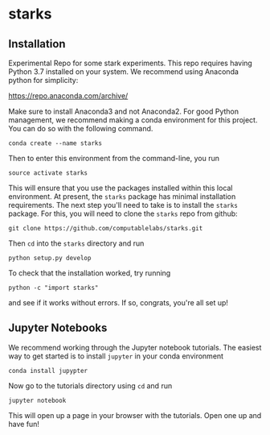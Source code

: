 # starks

## Installation
Experimental Repo for some stark experiments. This repo requires having Python
3.7 installed on your system. We recommend using Anaconda python for
simplicity:

https://repo.anaconda.com/archive/

Make sure to install Anaconda3 and not Anaconda2.  For good Python management,
we recommend making a conda environment for this project. You can do so with
the following command.

```
conda create --name starks
```

Then to enter this environment from the command-line, you run

```
source activate starks
```

This will ensure that you use the packages installed within this local environment. At present, the `starks` package has minimal installation requirements. The next step you'll need to take is to install the `starks` package. For this, you will need to clone the `starks` repo from github:

```
git clone https://github.com/computablelabs/starks.git
```

Then `cd` into the `starks` directory and run

```
python setup.py develop
```

To check that the installation worked, try running

```
python -c "import starks"
```

and see if it works without errors. If so, congrats, you're all set up! 

## Jupyter Notebooks

We recommend working through the Jupyter notebook tutorials. The easiest way to get started is to install `jupyter` in your conda environment

```
conda install jupypter
```

Now go to the tutorials directory using `cd` and run

```
jupyter notebook
```

This will open up a page in your browser with the tutorials. Open one up and have fun! 
